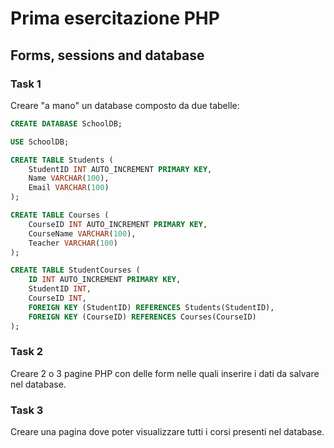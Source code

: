 # Prima esercitazione PHP

## Forms, sessions and database

### Task 1

Creare "a mano" un database composto da due tabelle:  

```sql
CREATE DATABASE SchoolDB;

USE SchoolDB;

CREATE TABLE Students (
    StudentID INT AUTO_INCREMENT PRIMARY KEY,
    Name VARCHAR(100),
    Email VARCHAR(100)
);

CREATE TABLE Courses (
    CourseID INT AUTO_INCREMENT PRIMARY KEY,
    CourseName VARCHAR(100),
    Teacher VARCHAR(100)
);

CREATE TABLE StudentCourses (
    ID INT AUTO_INCREMENT PRIMARY KEY,
    StudentID INT,
    CourseID INT,
    FOREIGN KEY (StudentID) REFERENCES Students(StudentID),
    FOREIGN KEY (CourseID) REFERENCES Courses(CourseID)
);

```

### Task 2  

Creare 2 o 3 pagine PHP con delle form nelle quali inserire i dati da salvare nel database.  

### Task 3  

Creare una pagina dove poter visualizzare tutti i corsi presenti nel database.  
